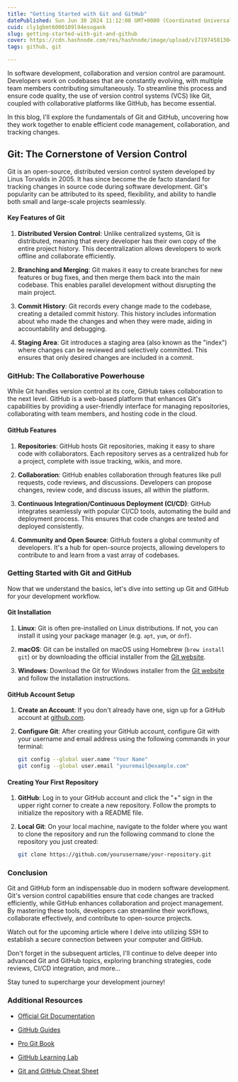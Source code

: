```yaml
---
title: "Getting Started with Git and GitHub"
datePublished: Sun Jun 30 2024 11:12:08 GMT+0000 (Coordinated Universal Time)
cuid: cly1gbmt6000109l94esogank
slug: getting-started-with-git-and-github
cover: https://cdn.hashnode.com/res/hashnode/image/upload/v1719745813049/1a162f43-07fc-47b1-a8b8-b4e7d135251a.png
tags: github, git

---
```


In software development, collaboration and version control are paramount. Developers work on codebases that are constantly evolving, with multiple team members contributing simultaneously. To streamline this process and ensure code quality, the use of version control systems (VCS) like Git, coupled with collaborative platforms like GitHub, has become essential.

In this blog, I'll explore the fundamentals of Git and GitHub, uncovering how they work together to enable efficient code management, collaboration, and tracking changes.

## Git: The Cornerstone of Version Control

Git is an open-source, distributed version control system developed by Linus Torvalds in 2005. It has since become the de facto standard for tracking changes in source code during software development. Git's popularity can be attributed to its speed, flexibility, and ability to handle both small and large-scale projects seamlessly.

#### Key Features of Git

1. **Distributed Version Control**: Unlike centralized systems, Git is distributed, meaning that every developer has their own copy of the entire project history. This decentralization allows developers to work offline and collaborate efficiently.
    
2. **Branching and Merging**: Git makes it easy to create branches for new features or bug fixes, and then merge them back into the main codebase. This enables parallel development without disrupting the main project.
    
3. **Commit History**: Git records every change made to the codebase, creating a detailed commit history. This history includes information about who made the changes and when they were made, aiding in accountability and debugging.
    
4. **Staging Area**: Git introduces a staging area (also known as the "index") where changes can be reviewed and selectively committed. This ensures that only desired changes are included in a commit.
    

### GitHub: The Collaborative Powerhouse

While Git handles version control at its core, GitHub takes collaboration to the next level. GitHub is a web-based platform that enhances Git's capabilities by providing a user-friendly interface for managing repositories, collaborating with team members, and hosting code in the cloud.

#### GitHub Features

1. **Repositories**: GitHub hosts Git repositories, making it easy to share code with collaborators. Each repository serves as a centralized hub for a project, complete with issue tracking, wikis, and more.
    
2. **Collaboration**: GitHub enables collaboration through features like pull requests, code reviews, and discussions. Developers can propose changes, review code, and discuss issues, all within the platform.
    
3. **Continuous Integration/Continuous Deployment (CI/CD)**: GitHub integrates seamlessly with popular CI/CD tools, automating the build and deployment process. This ensures that code changes are tested and deployed consistently.
    
4. **Community and Open Source**: GitHub fosters a global community of developers. It's a hub for open-source projects, allowing developers to contribute to and learn from a vast array of codebases.
    

### Getting Started with Git and GitHub

Now that we understand the basics, let's dive into setting up Git and GitHub for your development workflow.

#### Git Installation

1. **Linux**: Git is often pre-installed on Linux distributions. If not, you can install it using your package manager (e.g. `apt`, `yum`, or `dnf`).
    
2. **macOS**: Git can be installed on macOS using Homebrew (`brew install git`) or by downloading the official installer from the [Git website](https://git-scm.com/download/mac).
    
3. **Windows**: Download the Git for Windows installer from the [Git website](https://git-scm.com/download/win) and follow the installation instructions.
    

#### GitHub Account Setup

1. **Create an Account**: If you don't already have one, sign up for a GitHub account at [github.com](http://github.com).
    
2. **Configure Git**: After creating your GitHub account, configure Git with your username and email address using the following commands in your terminal:
    
    ```bash
    git config --global user.name "Your Name"
    git config --global user.email "youremail@example.com"
    ```
    

#### Creating Your First Repository

1. **GitHub**: Log in to your GitHub account and click the "+" sign in the upper right corner to create a new repository. Follow the prompts to initialize the repository with a README file.
    
2. **Local Git**: On your local machine, navigate to the folder where you want to clone the repository and run the following command to clone the repository you just created:
    
    ```bash
    git clone https://github.com/yourusername/your-repository.git
    ```
    

### Conclusion

Git and GitHub form an indispensable duo in modern software development. Git's version control capabilities ensure that code changes are tracked efficiently, while GitHub enhances collaboration and project management. By mastering these tools, developers can streamline their workflows, collaborate effectively, and contribute to open-source projects.

Watch out for the upcoming article where I delve into utilizing SSH to establish a secure connection between your computer and GitHub.

Don't forget in the subsequent articles, I'll continue to delve deeper into advanced Git and GitHub topics, exploring branching strategies, code reviews, CI/CD integration, and more...

Stay tuned to supercharge your development journey!

### Additional Resources

* [Official Git Documentation](https://git-scm.com/doc)
    
* [GitHub Guides](https://guides.github.com/)
    
* [Pro Git Book](https://git-scm.com/book/en/v2)
    
* [GitHub Learning Lab](https://lab.github.com/)
    
* [Git and GitHub Cheat Sheet](https://education.github.com/git-cheat-sheet)